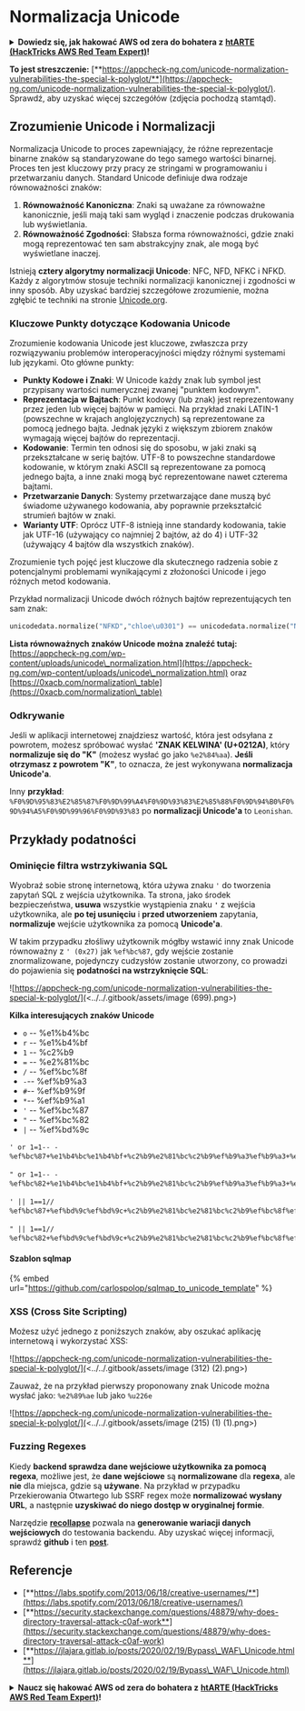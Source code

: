 # Normalizacja Unicode

<details>

<summary><strong>Dowiedz się, jak hakować AWS od zera do bohatera z</strong> <a href="https://training.hacktricks.xyz/courses/arte"><strong>htARTE (HackTricks AWS Red Team Expert)</strong></a><strong>!</strong></summary>

Inne sposoby wsparcia HackTricks:

* Jeśli chcesz zobaczyć swoją **firmę reklamowaną w HackTricks** lub **pobrać HackTricks w formacie PDF**, sprawdź [**PLANY SUBSKRYPCYJNE**](https://github.com/sponsors/carlospolop)!
* Zdobądź [**oficjalne gadżety PEASS & HackTricks**](https://peass.creator-spring.com)
* Odkryj [**Rodzinę PEASS**](https://opensea.io/collection/the-peass-family), naszą kolekcję ekskluzywnych [**NFT**](https://opensea.io/collection/the-peass-family)
* **Dołącz do** 💬 [**grupy Discord**](https://discord.gg/hRep4RUj7f) lub [**grupy telegramowej**](https://t.me/peass) lub **śledź** nas na **Twitterze** 🐦 [**@carlospolopm**](https://twitter.com/hacktricks\_live)**.**
* **Podziel się swoimi sztuczkami hakerskimi, przesyłając PR-y do** [**HackTricks**](https://github.com/carlospolop/hacktricks) i [**HackTricks Cloud**](https://github.com/carlospolop/hacktricks-cloud) na GitHubie.

</details>

**To jest streszczenie:** [**https://appcheck-ng.com/unicode-normalization-vulnerabilities-the-special-k-polyglot/**](https://appcheck-ng.com/unicode-normalization-vulnerabilities-the-special-k-polyglot/). Sprawdź, aby uzyskać więcej szczegółów (zdjęcia pochodzą stamtąd).

## Zrozumienie Unicode i Normalizacji

Normalizacja Unicode to proces zapewniający, że różne reprezentacje binarne znaków są standaryzowane do tego samego wartości binarnej. Proces ten jest kluczowy przy pracy ze stringami w programowaniu i przetwarzaniu danych. Standard Unicode definiuje dwa rodzaje równoważności znaków:

1. **Równoważność Kanoniczna**: Znaki są uważane za równoważne kanonicznie, jeśli mają taki sam wygląd i znaczenie podczas drukowania lub wyświetlania.
2. **Równoważność Zgodności**: Słabsza forma równoważności, gdzie znaki mogą reprezentować ten sam abstrakcyjny znak, ale mogą być wyświetlane inaczej.

Istnieją **cztery algorytmy normalizacji Unicode**: NFC, NFD, NFKC i NFKD. Każdy z algorytmów stosuje techniki normalizacji kanonicznej i zgodności w inny sposób. Aby uzyskać bardziej szczegółowe zrozumienie, można zgłębić te techniki na stronie [Unicode.org](https://unicode.org/).

### Kluczowe Punkty dotyczące Kodowania Unicode

Zrozumienie kodowania Unicode jest kluczowe, zwłaszcza przy rozwiązywaniu problemów interoperacyjności między różnymi systemami lub językami. Oto główne punkty:

* **Punkty Kodowe i Znaki**: W Unicode każdy znak lub symbol jest przypisany wartości numerycznej zwanej "punktem kodowym".
* **Reprezentacja w Bajtach**: Punkt kodowy (lub znak) jest reprezentowany przez jeden lub więcej bajtów w pamięci. Na przykład znaki LATIN-1 (powszechne w krajach anglojęzycznych) są reprezentowane za pomocą jednego bajta. Jednak języki z większym zbiorem znaków wymagają więcej bajtów do reprezentacji.
* **Kodowanie**: Termin ten odnosi się do sposobu, w jaki znaki są przekształcane w serię bajtów. UTF-8 to powszechne standardowe kodowanie, w którym znaki ASCII są reprezentowane za pomocą jednego bajta, a inne znaki mogą być reprezentowane nawet czterema bajtami.
* **Przetwarzanie Danych**: Systemy przetwarzające dane muszą być świadome używanego kodowania, aby poprawnie przekształcić strumień bajtów w znaki.
* **Warianty UTF**: Oprócz UTF-8 istnieją inne standardy kodowania, takie jak UTF-16 (używający co najmniej 2 bajtów, aż do 4) i UTF-32 (używający 4 bajtów dla wszystkich znaków).

Zrozumienie tych pojęć jest kluczowe dla skutecznego radzenia sobie z potencjalnymi problemami wynikającymi z złożoności Unicode i jego różnych metod kodowania.

Przykład normalizacji Unicode dwóch różnych bajtów reprezentujących ten sam znak:
```python
unicodedata.normalize("NFKD","chloe\u0301") == unicodedata.normalize("NFKD", "chlo\u00e9")
```
**Lista równoważnych znaków Unicode można znaleźć tutaj:** [https://appcheck-ng.com/wp-content/uploads/unicode\_normalization.html](https://appcheck-ng.com/wp-content/uploads/unicode\_normalization.html) oraz [https://0xacb.com/normalization\_table](https://0xacb.com/normalization\_table)

### Odkrywanie

Jeśli w aplikacji internetowej znajdziesz wartość, która jest odsyłana z powrotem, możesz spróbować wysłać **'ZNAK KELWINA' (U+0212A)**, który **normalizuje się do "K"** (możesz wysłać go jako `%e2%84%aa`). **Jeśli otrzymasz z powrotem "K"**, to oznacza, że jest wykonywana **normalizacja Unicode'a**.

Inny **przykład**: `%F0%9D%95%83%E2%85%87%F0%9D%99%A4%F0%9D%93%83%E2%85%88%F0%9D%94%B0%F0%9D%94%A5%F0%9D%99%96%F0%9D%93%83` po **normalizacji Unicode'a** to `Leonishan`.

## **Przykłady podatności**

### **Ominięcie filtra wstrzykiwania SQL**

Wyobraź sobie stronę internetową, która używa znaku `'` do tworzenia zapytań SQL z wejścia użytkownika. Ta strona, jako środek bezpieczeństwa, **usuwa** wszystkie wystąpienia znaku **`'`** z wejścia użytkownika, ale **po tej usunięciu** i **przed utworzeniem** zapytania, **normalizuje** wejście użytkownika za pomocą **Unicode'a**.

W takim przypadku złośliwy użytkownik mógłby wstawić inny znak Unicode równoważny z `' (0x27)` jak `%ef%bc%87`, gdy wejście zostanie znormalizowane, pojedynczy cudzysłów zostanie utworzony, co prowadzi do pojawienia się **podatności na wstrzyknięcie SQL**:

![https://appcheck-ng.com/unicode-normalization-vulnerabilities-the-special-k-polyglot/](<../../.gitbook/assets/image (699).png>)

**Kilka interesujących znaków Unicode**

* `o` -- %e1%b4%bc
* `r` -- %e1%b4%bf
* `1` -- %c2%b9
* `=` -- %e2%81%bc
* `/` -- %ef%bc%8f
* `-`-- %ef%b9%a3
* `#`-- %ef%b9%9f
* `*`-- %ef%b9%a1
* `'` -- %ef%bc%87
* `"` -- %ef%bc%82
* `|` -- %ef%bd%9c
```
' or 1=1-- -
%ef%bc%87+%e1%b4%bc%e1%b4%bf+%c2%b9%e2%81%bc%c2%b9%ef%b9%a3%ef%b9%a3+%ef%b9%a3

" or 1=1-- -
%ef%bc%82+%e1%b4%bc%e1%b4%bf+%c2%b9%e2%81%bc%c2%b9%ef%b9%a3%ef%b9%a3+%ef%b9%a3

' || 1==1//
%ef%bc%87+%ef%bd%9c%ef%bd%9c+%c2%b9%e2%81%bc%e2%81%bc%c2%b9%ef%bc%8f%ef%bc%8f

" || 1==1//
%ef%bc%82+%ef%bd%9c%ef%bd%9c+%c2%b9%e2%81%bc%e2%81%bc%c2%b9%ef%bc%8f%ef%bc%8f
```
#### Szablon sqlmap

{% embed url="https://github.com/carlospolop/sqlmap_to_unicode_template" %}

### XSS (Cross Site Scripting)

Możesz użyć jednego z poniższych znaków, aby oszukać aplikację internetową i wykorzystać XSS:

![https://appcheck-ng.com/unicode-normalization-vulnerabilities-the-special-k-polyglot/](<../../.gitbook/assets/image (312) (2).png>)

Zauważ, że na przykład pierwszy proponowany znak Unicode można wysłać jako: `%e2%89%ae` lub jako `%u226e`

![https://appcheck-ng.com/unicode-normalization-vulnerabilities-the-special-k-polyglot/](<../../.gitbook/assets/image (215) (1) (1).png>)

### Fuzzing Regexes

Kiedy **backend sprawdza dane wejściowe użytkownika za pomocą regexa**, możliwe jest, że **dane wejściowe** są **normalizowane** dla **regexa**, ale **nie** dla miejsca, gdzie są **używane**. Na przykład w przypadku Przekierowania Otwartego lub SSRF regex może **normalizować wysłany URL**, a następnie **uzyskiwać do niego dostęp w oryginalnej formie**.

Narzędzie [**recollapse**](https://github.com/0xacb/recollapse) pozwala na **generowanie wariacji danych wejściowych** do testowania backendu. Aby uzyskać więcej informacji, sprawdź **github** i ten [**post**](https://0xacb.com/2022/11/21/recollapse/).

## Referencje

* [**https://labs.spotify.com/2013/06/18/creative-usernames/**](https://labs.spotify.com/2013/06/18/creative-usernames/)
* [**https://security.stackexchange.com/questions/48879/why-does-directory-traversal-attack-c0af-work**](https://security.stackexchange.com/questions/48879/why-does-directory-traversal-attack-c0af-work)
* [**https://jlajara.gitlab.io/posts/2020/02/19/Bypass\_WAF\_Unicode.html**](https://jlajara.gitlab.io/posts/2020/02/19/Bypass\_WAF\_Unicode.html)

<details>

<summary><strong>Naucz się hakować AWS od zera do bohatera z</strong> <a href="https://training.hacktricks.xyz/courses/arte"><strong>htARTE (HackTricks AWS Red Team Expert)</strong></a><strong>!</strong></summary>

Inne sposoby wsparcia HackTricks:

* Jeśli chcesz zobaczyć swoją **firmę reklamowaną w HackTricks** lub **pobrać HackTricks w formacie PDF**, sprawdź [**PLANY SUBSKRYPCYJNE**](https://github.com/sponsors/carlospolop)!
* Zdobądź [**oficjalne gadżety PEASS & HackTricks**](https://peass.creator-spring.com)
* Odkryj [**Rodzinę PEASS**](https://opensea.io/collection/the-peass-family), naszą kolekcję ekskluzywnych [**NFT**](https://opensea.io/collection/the-peass-family)
* **Dołącz do** 💬 [**grupy Discord**](https://discord.gg/hRep4RUj7f) lub [**grupy telegramowej**](https://t.me/peass) lub **śledź** nas na **Twitterze** 🐦 [**@carlospolopm**](https://twitter.com/hacktricks\_live)**.**
* **Podziel się swoimi sztuczkami hakerskimi, przesyłając PR-y do** [**HackTricks**](https://github.com/carlospolop/hacktricks) i [**HackTricks Cloud**](https://github.com/carlospolop/hacktricks-cloud) github repos.

</details>
